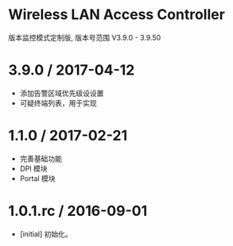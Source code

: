 # Wireless LAN Access Controller
版本监控模式定制版, 版本号范围 V3.9.0 - 3.9.50

3.9.0 / 2017-04-12
==================
- 添加告警区域优先级设设置
- 可疑终端列表，用于实现

1.1.0 / 2017-02-21
==================
- 完善基础功能
- DPI 模块
- Portal 模块


1.0.1.rc / 2016-09-01
==================
- [initial] 初始化。


